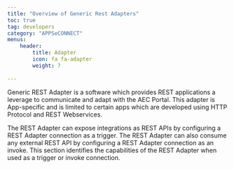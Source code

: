 ```yaml
---
title: "Overview of Generic Rest Adapters"
toc: true
tag: developers
category: "APPSeCONNECT"
menus: 
    header:
        title: Adapter
        icon: fa fa-adapter
        weight: 7
        
---
```


Generic REST Adapter is a software which provides REST applications a leverage to communicate and adapt with the 
AEC Portal. This adapter is App-specific and is limited to certain apps which are developed using HTTP Protocol 
and REST Webservices. 

The REST Adapter can expose integrations as REST APIs by configuring a REST Adapter connection as a trigger. 
The REST Adapter can also consume any external REST API by configuring a REST Adapter connection as an invoke. 
This section identifies the capabilities of the REST Adapter when used as a trigger or invoke connection.